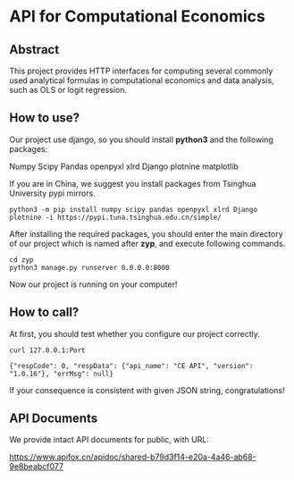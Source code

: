 # API for Computational Economics

## Abstract

This project provides HTTP interfaces for computing several commonly used analytical formulas in computational economics and data analysis, such as OLS or logit regression.

## How to use?
Our project use django, so you should install **python3** and the following packages:

Numpy Scipy Pandas openpyxl xlrd Django plotnine matplotlib

If you are in China, we suggest you install packages from Tsinghua University pypi mirrors.

```
python3 -m pip install numpy scipy pandas openpyxl xlrd Django plotnine -i https://pypi.tuna.tsinghua.edu.cn/simple/
```

After installing the required packages, you should enter the main directory of our project which is named after **zyp**, and execute following commands.
```
cd zyp
python3 manage.py runserver 0.0.0.0:8000
```
Now our project is running on your computer!

## How to call?
At first, you should test whether you configure our project correctly.
```
curl 127.0.0.1:Port

{"respCode": 0, "respData": {"api_name": "CE API", "version": "1.0.16"}, "errMsg": null}
```
If your consequence is consistent with given JSON string, congratulations!

## API Documents
We provide intact API documents for public, with URL:

https://www.apifox.cn/apidoc/shared-b79d3f14-e20a-4a46-ab68-9e8beabcf077